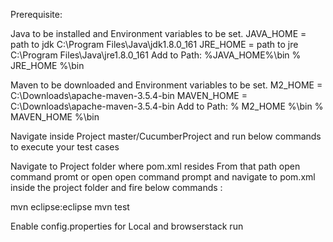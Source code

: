 Prerequisite:

Java to be installed and Environment variables to be set. JAVA_HOME = path to jdk C:\Program Files\Java\jdk1.8.0_161 JRE_HOME = path to jre C:\Program Files\Java\jre1.8.0_161 Add to Path: %JAVA_HOME%\bin % JRE_HOME %\bin

Maven to be downloaded and Environment variables to be set. M2_HOME = C:\Downloads\apache-maven-3.5.4-bin MAVEN_HOME = C:\Downloads\apache-maven-3.5.4-bin Add to Path: % M2_HOME %\bin % MAVEN_HOME %\bin

Navigate inside Project master/CucumberProject and run below commands to execute your test cases

Navigate to Project folder where pom.xml resides From that path open command promt or open open command prompt and navigate to pom.xml inside the project folder and fire below commands :

mvn eclipse:eclipse mvn test

Enable config.properties for Local and browserstack run
